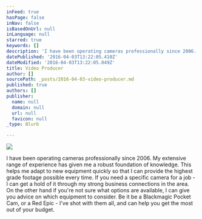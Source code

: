 ```yaml
---
inFeed: true
hasPage: false
inNav: false
isBasedOnUrl: null
inLanguage: null
starred: true
keywords: []
description: 'I have been operating cameras professionally since 2006. My extensive range of experience has given me a robust foundation of knowledge. This helps me adapt to new equipment quickly so that I can provide the highest grade footage possible every time. If you need a specific camera for a job - I can get a hold of it through my strong business connections in the area. On the other hand if you’re not sure what options are available, I can give you advice on which equipment to consider. Be it be a Blackmagic Pocket Cam, or a Red Epic - I’ve shot with them all, and can help you get the most out of your budget.'
datePublished: '2016-04-03T13:22:05.410Z'
dateModified: '2016-04-03T13:22:05.049Z'
title: Video Producer
author: []
sourcePath: _posts/2016-04-03-video-producer.md
published: true
authors: []
publisher:
  name: null
  domain: null
  url: null
  favicon: null
_type: Blurb

---
```

![](https://the-grid-user-content.s3-us-west-2.amazonaws.com/a4c571cd-313f-4a0f-baea-7bff535a310d.jpg)

I have been operating cameras professionally since 2006\. My extensive range of experience has given me a robust foundation of knowledge. This helps me adapt to new equipment quickly so that I can provide the highest grade footage possible every time. If you need a specific camera for a job - I can get a hold of it through my strong business connections in the area. On the other hand if you're not sure what options are available, I can give you advice on which equipment to consider. Be it be a Blackmagic Pocket Cam, or a Red Epic - I've shot with them all, and can help you get the most out of your budget.